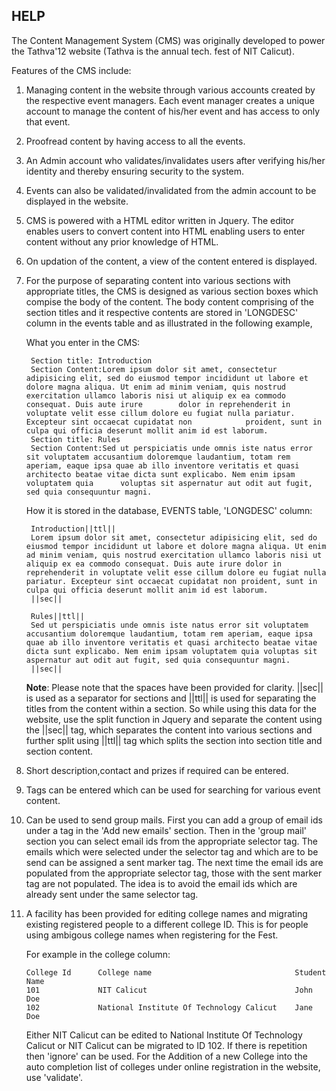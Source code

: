 HELP
----

The Content Management System (CMS) was originally developed to power the Tathva'12 website (Tathva is the annual tech. fest of NIT Calicut). 


Features of the CMS include:

1. Managing content in the website through various accounts created by the respective event managers. Each event manager creates a unique 	account to manage the content of his/her event and has access to only that event.	

2. Proofread content by having access to all the events.

3. An Admin account who validates/invalidates users after verifying his/her identity and thereby ensuring security to the system.

4. Events can also be validated/invalidated from the admin account to be displayed in the website.

5. CMS is powered with a HTML editor written in Jquery. The editor enables users to convert content into HTML enabling users to enter content 	without  any prior knowledge of HTML.

6. On updation of the content, a view of the content entered is displayed.

7. For the purpose of separating content into various sections with appropriate titles, the CMS is designed as various section boxes which 	compise the body of the content. The body content comprising of the section titles and it respective contents are stored in 'LONGDESC' column in the events table and as illustrated  in the following example,

	What you enter in the CMS:

		Section title: Introduction
		Section Content:Lorem ipsum dolor sit amet, consectetur adipisicing elit, sed do eiusmod tempor incididunt ut labore et dolore magna aliqua. Ut enim ad minim veniam, quis nostrud exercitation ullamco laboris nisi ut aliquip ex ea commodo consequat. Duis aute irure 		dolor in reprehenderit in voluptate velit esse cillum dolore eu fugiat nulla pariatur. Excepteur sint occaecat cupidatat non 			proident, sunt in culpa qui officia deserunt mollit anim id est laborum.
		Section title: Rules
		Section Content:Sed ut perspiciatis unde omnis iste natus error sit voluptatem accusantium doloremque laudantium, totam rem aperiam, eaque ipsa quae ab illo inventore veritatis et quasi architecto beatae vitae dicta sunt explicabo. Nem enim ipsam voluptatem quia 		voluptas sit aspernatur aut odit aut fugit, sed quia consequuntur magni.

	How it is stored in the database, EVENTS table, 'LONGDESC' column:
		
		Introduction||ttl||
		Lorem ipsum dolor sit amet, consectetur adipisicing elit, sed do eiusmod tempor incididunt ut labore et dolore magna aliqua. Ut enim ad minim veniam, quis nostrud exercitation ullamco laboris nisi ut aliquip ex ea commodo consequat. Duis aute irure dolor in reprehenderit in voluptate velit esse cillum dolore eu fugiat nulla pariatur. Excepteur sint occaecat cupidatat non proident, sunt in culpa qui officia deserunt mollit anim id est laborum.
		||sec||

		Rules||ttl||
		Sed ut perspiciatis unde omnis iste natus error sit voluptatem accusantium doloremque laudantium, totam rem aperiam, eaque ipsa quae ab illo inventore veritatis et quasi architecto beatae vitae dicta sunt explicabo. Nem enim ipsam voluptatem quia voluptas sit aspernatur aut odit aut fugit, sed quia consequuntur magni.
		||sec||

	**Note**: Please note that the spaces have been provided for clarity. ||sec|| is used as a separator for sections and ||ttl|| is used for 		separating the titles from the content within a section. So while using this data for the website, use the split function in Jquery and 	separate the content using the ||sec|| tag, which separates the content into various sections and further split using ||ttl|| tag which 	splits the section into section title and section content.

8. Short description,contact and prizes if required can be entered.

9. Tags can be entered which can be used for searching for various event content.

10. Can be used to send group mails.
First you can add a group of email ids under a tag in the 'Add new emails' section. Then in the 'group mail' section you can select email ids from the appropriate selector tag. The emails which were selected under the selector tag and which are to be send can be assigned a sent marker tag. The next time the email ids are populated from the appropriate selector tag, those with the sent marker tag are not populated. The idea is to avoid the email ids which are already sent under the same selector tag.

11. A facility has been provided for editing college names and migrating existing registered people to a different college ID. This is for people using ambigous college names when registering for the Fest. 
	
	For example in the college column:

		College Id 		College name 								Student Name
		101				NIT Calicut									John Doe
		102				National Institute Of Technology Calicut	Jane Doe

	Either NIT Calicut can be edited to National Institute Of Technology Calicut
	or NIT Calicut can be migrated to ID 102.
	If there is repetition then 'ignore' can be used.
	For the Addition of a new College into the auto completion list of colleges under online registration in the website, use 'validate'.

